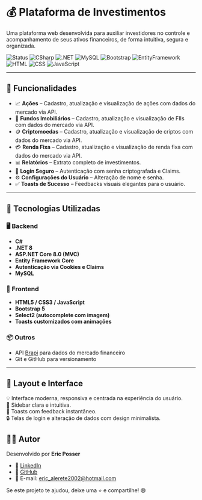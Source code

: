 # 💰 Plataforma de Investimentos

Uma plataforma web desenvolvida para auxiliar investidores no controle e acompanhamento de seus ativos financeiros, de forma intuitiva, segura e organizada.

![Status](https://img.shields.io/badge/status-em%20desenvolvimento-blue)
![CSharp](https://img.shields.io/badge/C%23-8.0-239120?logo=csharp&logoColor=white)
![.NET](https://img.shields.io/badge/.NET-8.0-blueviolet)
![MySQL](https://img.shields.io/badge/MySQL-005C84?logo=mysql&logoColor=white)
![Bootstrap](https://img.shields.io/badge/Bootstrap-5.x-purple)
![EntityFramework](https://img.shields.io/badge/Entity%20Framework-Core-6DB33F?logo=entity-framework&logoColor=white)
![HTML](https://img.shields.io/badge/HTML5-e34c26?logo=html5&logoColor=white)
![CSS](https://img.shields.io/badge/CSS3-1572B6?logo=css3&logoColor=white)
![JavaScript](https://img.shields.io/badge/JavaScript-F7DF1E?logo=javascript&logoColor=black)

---

## 🧩 Funcionalidades

- 📈 **Ações** – Cadastro, atualização e visualização de ações com dados do mercado via API.
- 🏢 **Fundos Imobiliários** – Cadastro, atualização e visualização de FIIs com dados do mercado via API.
- 🪙 **Criptomoedas** – Cadastro, atualização e visualização de criptos com dados do mercado via API.
- 💳 **Renda Fixa** – Cadastro, atualização e visualização de renda fixa com dados do mercado via API.
- 📊 **Relatórios** – Extrato completo de investimentos.
- 🔐 **Login Seguro** – Autenticação com senha criptografada e Claims.
- ⚙️ **Configurações do Usuário** – Alteração de nome e senha.
- ✅ **Toasts de Sucesso** – Feedbacks visuais elegantes para o usuário.

---

## 🚀 Tecnologias Utilizadas

### 🖥️ Backend

- **C#**
- **.NET 8**
- **ASP.NET Core 8.0 (MVC)**
- **Entity Framework Core**
- **Autenticação via Cookies e Claims**
- **MySQL**

### 🎨 Frontend

- **HTML5 / CSS3 / JavaScript**
- **Bootstrap 5**
- **Select2 (autocomplete com imagem)**
- **Toasts customizados com animações**

### 📦 Outros

- API [Brapi](https://brapi.dev/) para dados do mercado financeiro
- Git e GitHub para versionamento

---

## 📸 Layout e Interface

💡 Interface moderna, responsiva e centrada na experiência do usuário.  
🧭 Sidebar clara e intuitiva.  
💬 Toasts com feedback instantâneo.  
🔒 Telas de login e alteração de dados com design minimalista.

## 👨‍💻 Autor

Desenvolvido por **Eric Posser**

- 💼 [LinkedIn](https://www.linkedin.com/in/ericposser)
- 🐙 [GitHub](https://github.com/ericposser)
- 📧 E-mail: [eric_alerete2002@hotmail.com](mailto:eric_alerete2002@hotmail.com)

Se este projeto te ajudou, deixe uma ⭐ e compartilhe! 😄
